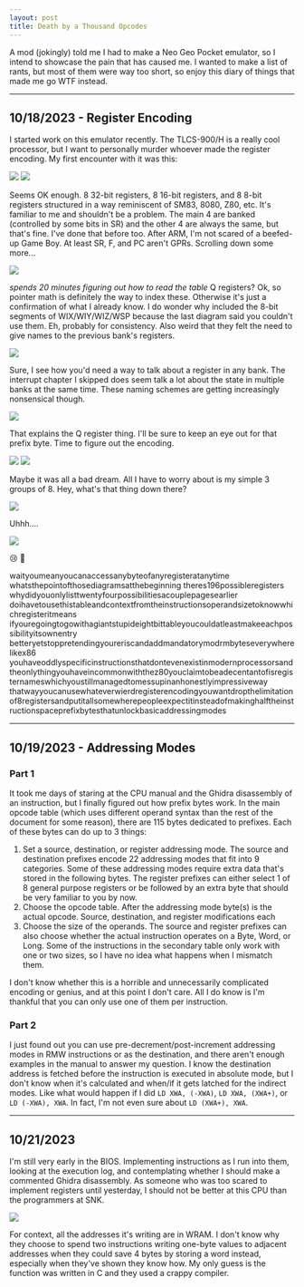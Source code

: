 ```yaml
---
layout: post
title: Death by a Thousand Opcodes
---
```


A mod (jokingly) told me I had to make a Neo Geo Pocket emulator, so I intend to showcase the pain that has caused me. I wanted to make a list of rants, but most of them were way too short, so enjoy this diary of things that made me go WTF instead.

---
## 10/18/2023 - Register Encoding

I started work on this emulator recently. The TLCS-900/H is a really cool processor, but I want to personally murder whoever made the register encoding. My first encounter with it was this:

![](/assets/image/ngpc-rants/register-encoding-1.png)
![](/assets/image/ngpc-rants/register-encoding-2.png)

Seems OK enough. 8 32-bit registers, 8 16-bit registers, and 8 8-bit registers structured in a way reminiscent of SM83, 8080, Z80, etc. It's familiar to me and shouldn't be a problem. The main 4 are banked (controlled by some bits in SR) and the other 4 are always the same, but that's fine. I've done that before too. After ARM, I'm not scared of a beefed-up Game Boy. At least SR, F, and PC aren't GPRs. Scrolling down some more...

![](/assets/image/ngpc-rants/register-encoding-3.png)

*spends 20 minutes figuring out how to read the table* Q registers? Ok, so pointer math is definitely the way to index these. Otherwise it's just a confirmation of what I already know. I do wonder why included the 8-bit segments of WIX/WIY/WIZ/WSP because the last diagram said you couldn't use them. Eh, probably for consistency. Also weird that they felt the need to give names to the previous bank's registers.

![](/assets/image/ngpc-rants/register-encoding-4.png)

Sure, I see how you'd need a way to talk about a register in any bank. The interrupt chapter I skipped does seem talk a lot about the state in multiple banks at the same time. These naming schemes are getting increasingly nonsensical though.

![](/assets/image/ngpc-rants/register-encoding-5.png)

That explains the Q register thing. I'll be sure to keep an eye out for that prefix byte. Time to figure out the encoding.

![](/assets/image/ngpc-rants/register-encoding-6.png)
![](/assets/image/ngpc-rants/register-encoding-7.png)

Maybe it was all a bad dream. All I have to worry about is my simple 3 groups of 8. Hey, what's that thing down there?

![](/assets/image/ngpc-rants/register-encoding-8.png)

Uhhh....

![](/assets/image/ngpc-rants/register-encoding-9.png)

😢 🔫

waityoumeanyoucanaccessanybyteofanyregisteratanytime whatsthepointofthosediagramsatthebeginning theres196possibleregisters whydidyouonlylisttwentyfourpossibilitiesacouplepagesearlier doihavetousethistableandcontextfromtheinstructionsoperandsizetoknowwhichregisteritmeans ifyouregoingtogowithagiantstupideightbittableyoucouldatleastmakeeachpossibilityitsownentry betteryetstoppretendingyoureriscandaddmandatorymodrmbyteseverywherelikex86 youhaveoddlyspecificinstructionsthatdontevenexistinmodernprocessorsandtheonlythingyouhaveincommonwiththez80youclaimtobeadecentantofisregisternameswhichyoustillmanagedtomessupinanhonestlyimpressiveway thatwayyoucanusewhateverwierdregisterencodingyouwantdropthelimitationof8registersandputitallsomewherepeopleexpectitinsteadofmakinghalftheinstructionspaceprefixbytesthatunlockbasicaddressingmodes 


---
## 10/19/2023 - Addressing Modes

### Part 1

It took me days of staring at the CPU manual and the Ghidra disassembly of an instruction, but I finally figured out how prefix bytes work. In the main opcode table (which uses different operand syntax than the rest of the document for some reason), there are 115 bytes dedicated to prefixes. Each of these bytes can do up to 3 things:

1. Set a source, destination, or register addressing mode. The source and destination prefixes encode 22 addressing modes that fit into 9 categories. Some of these addressing modes require extra data that's stored in the following bytes. The register prefixes can either select 1 of 8 general purpose registers or be followed by an extra byte that should be very familiar to you by now.
2. Choose the opcode table. After the addressing mode byte(s) is the actual opcode. Source, destination, and register modifications each 
3. Choose the size of the operands. The source and register prefixes can also choose whether the actual instruction operates on a Byte, Word, or Long. Some of the instructions in the secondary table only work with one or two sizes, so I have no idea what happens when I mismatch them.

I don't know whether this is a horrible and unnecessarily complicated encoding or genius, and at this point I don't care. All I do know is I'm thankful that you can only use one of them per instruction. 

### Part 2

I just found out you can use pre-decrement/post-increment addressing modes in RMW instructions or as the destination, and there aren't enough examples in the manual to answer my question. I know the destination address is fetched before the instruction is executed in absolute mode, but I don't know when it's calculated and when/if it gets latched for the indirect modes. Like what would happen if I did `LD XWA, (-XWA)`, `LD XWA, (XWA+)`, or `LD (-XWA), XWA`. In fact, I'm not even sure about `LD (XWA+), XWA`.

---
## 10/21/2023

I'm still very early in the BIOS. Implementing instructions as I run into them, looking at the execution log, and contemplating whether I should make a commented Ghidra disassembly. As someone who was too scared to implement registers until yesterday, I should not be better at this CPU than the programmers at SNK.

![](/assets/image/ngpc-rants/dumb-bios.png)

For context, all the addresses it's writing are in WRAM. I don't know why they choose to spend two instructions writing one-byte values to adjacent addresses when they could save 4 bytes by storing a word instead, especially when they've shown they know how. My only guess is the function was written in C and they used a crappy compiler.